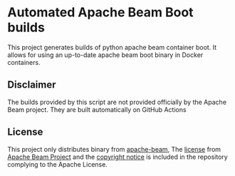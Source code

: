 Automated Apache Beam Boot builds
=================================

This project generates builds of python apache beam container boot. It 
allows for using an up-to-date apache beam boot binary in Docker containers.

Disclaimer
----------
The builds provided by this script are not provided officially by the 
Apache Beam project. They are built automatically on GitHub Actions

License
-------
This project only distributes binary from [apache-beam][apachebeam], The [license](./LICENSE) from [Apache Beam Project][apachebeam] and the [copyright notice](./NOTICE) is 
included in the repository complying to the Apache License.

[apachebeam]: https://github.com/apache/beam
